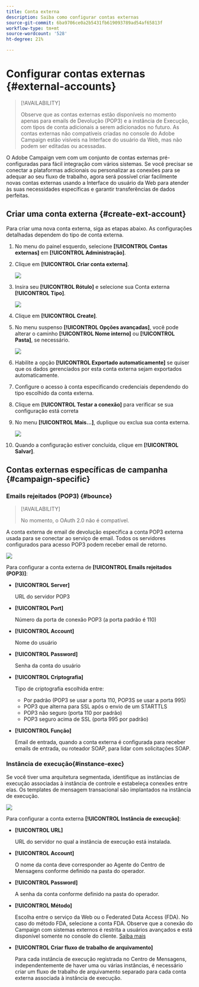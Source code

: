 ```yaml
---
title: Conta externa
description: Saiba como configurar contas externas
source-git-commit: 6ba9706ce0a2b5431fb619093789ad54af65813f
workflow-type: tm+mt
source-wordcount: '528'
ht-degree: 21%

---
```


# Configurar contas externas {#external-accounts}

>[!AVAILABILITY]
>
> Observe que as contas externas estão disponíveis no momento apenas para emails de Devolução (POP3) e a instância de Execução, com tipos de conta adicionais a serem adicionados no futuro.
> As contas externas não compatíveis criadas no console do Adobe Campaign estão visíveis na Interface do usuário da Web, mas não podem ser editadas ou acessadas.

O Adobe Campaign vem com um conjunto de contas externas pré-configuradas para fácil integração com vários sistemas. Se você precisar se conectar a plataformas adicionais ou personalizar as conexões para se adequar ao seu fluxo de trabalho, agora será possível criar facilmente novas contas externas usando a Interface do usuário da Web para atender às suas necessidades específicas e garantir transferências de dados perfeitas.

## Criar uma conta externa {#create-ext-account}

Para criar uma nova conta externa, siga as etapas abaixo. As configurações detalhadas dependem do tipo de conta externa.

1. No menu do painel esquerdo, selecione **[!UICONTROL Contas externas]** em **[!UICONTROL Administração]**.

1. Clique em **[!UICONTROL Criar conta externa]**.

   ![](assets/external_account_create_1.png)

1. Insira seu **[!UICONTROL Rótulo]** e selecione sua Conta externa **[!UICONTROL Tipo]**.

   ![](assets/external_account_create_2.png)

1. Clique em **[!UICONTROL Create]**.

1. No menu suspenso **[!UICONTROL Opções avançadas]**, você pode alterar o caminho **[!UICONTROL Nome interno]** ou **[!UICONTROL Pasta]**, se necessário.

   ![](assets/external_account_create_3.png)

1. Habilite a opção **[!UICONTROL Exportado automaticamente]** se quiser que os dados gerenciados por esta conta externa sejam exportados automaticamente.

1. Configure o acesso à conta especificando credenciais dependendo do tipo escolhido da conta externa.

1. Clique em **[!UICONTROL Testar a conexão]** para verificar se sua configuração está correta

1. No menu **[!UICONTROL Mais...]**, duplique ou exclua sua conta externa.

   ![](assets/external_account_create_4.png)

1. Quando a configuração estiver concluída, clique em **[!UICONTROL Salvar]**.

## Contas externas específicas de campanha {#campaign-specific}

### Emails rejeitados (POP3) {#bounce}

>[!AVAILABILITY]
>
> No momento, o OAuth 2.0 não é compatível.

A conta externa de email de devolução especifica a conta POP3 externa usada para se conectar ao serviço de email. Todos os servidores configurados para acesso POP3 podem receber email de retorno.

![](assets/external_account_bounce.png)

Para configurar a conta externa de **[!UICONTROL Emails rejeitados (POP3)]**:

* **[!UICONTROL Server]**

  URL do servidor POP3

* **[!UICONTROL Port]**

  Número da porta de conexão POP3 (a porta padrão é 110)

* **[!UICONTROL Account]**

  Nome do usuário

* **[!UICONTROL Password]**

  Senha da conta do usuário

* **[!UICONTROL Criptografia]**

  Tipo de criptografia escolhida entre:

   * Por padrão (POP3 se usar a porta 110, POP3S se usar a porta 995)
   * POP3 que alterna para SSL após o envio de um STARTTLS
   * POP3 não seguro (porta 110 por padrão)
   * POP3 seguro acima de SSL (porta 995 por padrão)

* **[!UICONTROL Função]**

  Email de entrada, quando a conta externa é configurada para receber emails de entrada, ou roteador SOAP, para lidar com solicitações SOAP.

### Instância de execução{#instance-exec}

Se você tiver uma arquitetura segmentada, identifique as instâncias de execução associadas à instância de controle e estabeleça conexões entre elas. Os templates de mensagem transacional são implantados na instância de execução.

![](assets/external_account_exec.png)

Para configurar a conta externa **[!UICONTROL Instância de execução]**:

* **[!UICONTROL URL]**

  URL do servidor no qual a instância de execução está instalada.

* **[!UICONTROL Account]**

  O nome da conta deve corresponder ao Agente do Centro de Mensagens conforme definido na pasta do operador.

* **[!UICONTROL Password]**

  A senha da conta conforme definido na pasta do operador.

* **[!UICONTROL Método]**

  Escolha entre o serviço da Web ou o Federated Data Access (FDA).
No caso do método FDA, selecione a conta FDA. Observe que a conexão do Campaign com sistemas externos é restrita a usuários avançados e está disponível somente no console do cliente. [Saiba mais](https://experienceleague.adobe.com/en/docs/campaign/campaign-v8/connect/fda#_blank)

* **[!UICONTROL Criar fluxo de trabalho de arquivamento]**

  Para cada instância de execução registrada no Centro de Mensagens, independentemente de haver uma ou várias instâncias, é necessário criar um fluxo de trabalho de arquivamento separado para cada conta externa associada à instância de execução.
